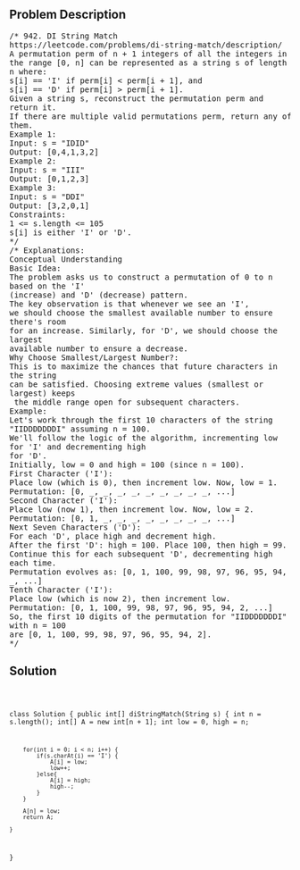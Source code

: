 <!--
<style>
  body { font-family: Arial, sans-serif; }
  .container { max-width: 100%; margin: 0 auto; padding: 10px; }
  .comment-block { max-width: 30%; background-color: #f9f9f9; padding: 10px; border-left: 5px solid #ccc; overflow-wrap: break-word; white-space: pre-wrap; }
  .code-block { background-color: #f4f4f4; padding: 10px; border: 1px solid #ddd; overflow-wrap: break-word; white-space: pre-wrap; }
</style>
-->

<div class='container'>
<h2>Problem Description</h2>
<div class='comment-block'>
<pre>
/* 942. DI String Match
https://leetcode.com/problems/di-string-match/description/
A permutation perm of n + 1 integers of all the integers in
the range [0, n] can be represented as a string s of length
n where:
s[i] == 'I' if perm[i] < perm[i + 1], and
s[i] == 'D' if perm[i] > perm[i + 1].
Given a string s, reconstruct the permutation perm and
return it.
If there are multiple valid permutations perm, return any of
them.
Example 1:
Input: s = "IDID"
Output: [0,4,1,3,2]
Example 2:
Input: s = "III"
Output: [0,1,2,3]
Example 3:
Input: s = "DDI"
Output: [3,2,0,1]
Constraints:
1 <= s.length <= 105
s[i] is either 'I' or 'D'.
*/
/* Explanations:
Conceptual Understanding
Basic Idea:
The problem asks us to construct a permutation of 0 to n
based on the 'I'
(increase) and 'D' (decrease) pattern.
The key observation is that whenever we see an 'I',
we should choose the smallest available number to ensure
there's room
for an increase. Similarly, for 'D', we should choose the
largest
available number to ensure a decrease.
Why Choose Smallest/Largest Number?:
This is to maximize the chances that future characters in
the string
can be satisfied. Choosing extreme values (smallest or
largest) keeps
 the middle range open for subsequent characters.
Example:
Let's work through the first 10 characters of the string
"IIDDDDDDDI" assuming n = 100.
We'll follow the logic of the algorithm, incrementing low
for 'I' and decrementing high
for 'D'.
Initially, low = 0 and high = 100 (since n = 100).
First Character ('I'):
Place low (which is 0), then increment low. Now, low = 1.
Permutation: [0, _, _, _, _, _, _, _, _, _, ...]
Second Character ('I'):
Place low (now 1), then increment low. Now, low = 2.
Permutation: [0, 1, _, _, _, _, _, _, _, _, ...]
Next Seven Characters ('D'):
For each 'D', place high and decrement high.
After the first 'D': high = 100. Place 100, then high = 99.
Continue this for each subsequent 'D', decrementing high
each time.
Permutation evolves as: [0, 1, 100, 99, 98, 97, 96, 95, 94,
_, ...]
Tenth Character ('I'):
Place low (which is now 2), then increment low.
Permutation: [0, 1, 100, 99, 98, 97, 96, 95, 94, 2, ...]
So, the first 10 digits of the permutation for "IIDDDDDDDI"
with n = 100
are [0, 1, 100, 99, 98, 97, 96, 95, 94, 2].
*/
</pre>
</div>

<h2>Solution</h2>
<div class='code-block'>
<pre><code class='language-java'>

class Solution {
    public int[] diStringMatch(String s) {
        int n = s.length();
        int[] A = new int[n + 1];
        int low = 0, high = n;

        for(int i = 0; i < n; i++) {
            if(s.charAt(i) == 'I') {
                A[i] = low;
                low++;
            }else{
                A[i] = high;
                high--;
            }
        }

        A[n] = low;
        return A;
        
    }
}

</code></pre>
</div>
</div>
